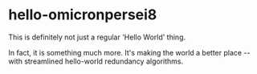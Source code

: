 # hello-omicronpersei8
This is definitely not just a regular 'Hello World' thing.

In fact, it is something much more. It's making the world a better place -- with streamlined hello-world redundancy algorithms.
